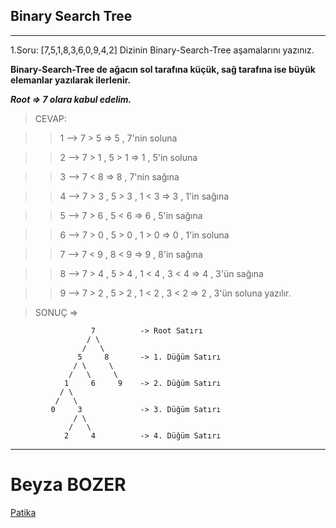 ## Binary Search Tree

---

1.Soru: [7,5,1,8,3,6,0,9,4,2] Dizinin Binary-Search-Tree aşamalarını yazınız.

**Binary-Search-Tree de ağacın sol tarafına küçük, sağ tarafına ise büyük elemanlar yazılarak ilerlenir.**

**_Root => 7 olara kabul edelim._**

> CEVAP:

> > 1 --> 7 > 5 => 5 , 7'nin soluna

> > 2 --> 7 > 1 , 5 > 1 => 1 , 5'in soluna

> > 3 --> 7 < 8 => 8 , 7'nin sağına

> > 4 --> 7 > 3 , 5 > 3 , 1 < 3 => 3 , 1'in sağına

> > 5 --> 7 > 6 , 5 < 6 => 6 , 5'in sağına

> > 6 --> 7 > 0 , 5 > 0 , 1 > 0 => 0 , 1'in soluna

> > 7 --> 7 < 9 , 8 < 9 => 9 , 8'in sağına

> > 8 --> 7 > 4 , 5 > 4 , 1 < 4 , 3 < 4 => 4 , 3'ün sağına

> > 9 --> 7 > 2 , 5 > 2 , 1 < 2 , 3 < 2 => 2 , 3'ün soluna yazılır.

> SONUÇ =>

```
                  7          -> Root Satırı
                 / \
                /   \
               5     8       -> 1. Düğüm Satırı
              / \     \
             /   \     \
            1     6     9    -> 2. Düğüm Satırı
           / \
          /   \
         0     3             -> 3. Düğüm Satırı
              / \
             /   \
            2     4          -> 4. Düğüm Satırı
```

---

# Beyza BOZER

[Patika](https://app.patika.dev/beyzabzrx)
